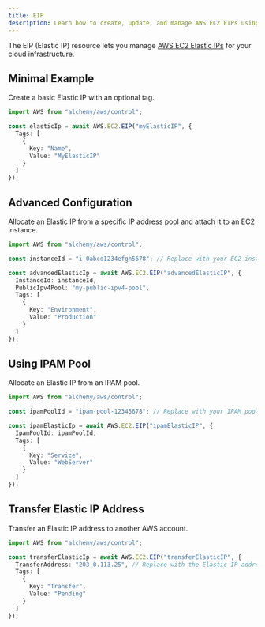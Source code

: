 ```yaml
---
title: EIP
description: Learn how to create, update, and manage AWS EC2 EIPs using Alchemy Cloud Control.
---
```



The EIP (Elastic IP) resource lets you manage [AWS EC2 Elastic IPs](https://docs.aws.amazon.com/ec2/latest/userguide/) for your cloud infrastructure.

## Minimal Example

Create a basic Elastic IP with an optional tag.

```ts
import AWS from "alchemy/aws/control";

const elasticIp = await AWS.EC2.EIP("myElasticIP", {
  Tags: [
    {
      Key: "Name",
      Value: "MyElasticIP"
    }
  ]
});
```

## Advanced Configuration

Allocate an Elastic IP from a specific IP address pool and attach it to an EC2 instance.

```ts
import AWS from "alchemy/aws/control";

const instanceId = "i-0abcd1234efgh5678"; // Replace with your EC2 instance ID

const advancedElasticIp = await AWS.EC2.EIP("advancedElasticIP", {
  InstanceId: instanceId,
  PublicIpv4Pool: "my-public-ipv4-pool",
  Tags: [
    {
      Key: "Environment",
      Value: "Production"
    }
  ]
});
```

## Using IPAM Pool

Allocate an Elastic IP from an IPAM pool.

```ts
import AWS from "alchemy/aws/control";

const ipamPoolId = "ipam-pool-12345678"; // Replace with your IPAM pool ID

const ipamElasticIp = await AWS.EC2.EIP("ipamElasticIP", {
  IpamPoolId: ipamPoolId,
  Tags: [
    {
      Key: "Service",
      Value: "WebServer"
    }
  ]
});
```

## Transfer Elastic IP Address

Transfer an Elastic IP address to another AWS account.

```ts
import AWS from "alchemy/aws/control";

const transferElasticIp = await AWS.EC2.EIP("transferElasticIP", {
  TransferAddress: "203.0.113.25", // Replace with the Elastic IP address to transfer
  Tags: [
    {
      Key: "Transfer",
      Value: "Pending"
    }
  ]
});
```

